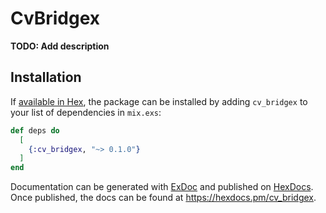 # CvBridgex

**TODO: Add description**

## Installation

If [available in Hex](https://hex.pm/docs/publish), the package can be installed
by adding `cv_bridgex` to your list of dependencies in `mix.exs`:

```elixir
def deps do
  [
    {:cv_bridgex, "~> 0.1.0"}
  ]
end
```

Documentation can be generated with [ExDoc](https://github.com/elixir-lang/ex_doc)
and published on [HexDocs](https://hexdocs.pm). Once published, the docs can
be found at <https://hexdocs.pm/cv_bridgex>.

